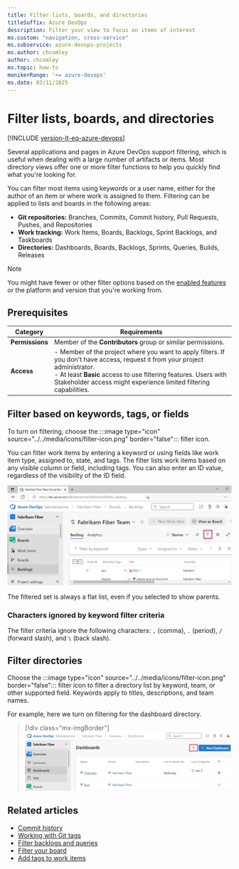 ```yaml
---
title: Filter lists, boards, and directories
titleSuffix: Azure DevOps 
description: Filter your view to focus on items of interest 
ms.custom: "navigation, cross-service"
ms.subservice: azure-devops-projects 
ms.author: chcomley
author: chcomley
ms.topic: how-to
monikerRange: '<= azure-devops'
ms.date: 03/11/2025
---
```



# Filter lists, boards, and directories 

[!INCLUDE [version-lt-eq-azure-devops](../../includes/version-lt-eq-azure-devops.md)] 

Several applications and pages in Azure DevOps support filtering, which is useful when dealing with a large number of artifacts or items. Most directory views offer one or more filter functions to help you quickly find what you're looking for.

You can filter most items using keywords or a user name, either for the author of an item or where work is assigned to them. Filtering can be applied to lists and boards in the following areas:

- **Git repositories:** Branches, Commits, Commit history, Pull Requests, Pushes, and Repositories  
- **Work tracking:** Work Items, Boards, Backlogs, Sprint Backlogs, and Taskboards 
- **Directories:** Dashboards, Boards, Backlogs, Sprints, Queries, Builds, Releases  

> [!NOTE]   
> You might have fewer or other filter options based on the [enabled features](preview-features.md) or the platform and version that you're working from.

## Prerequisites

| Category | Requirements |
|--------------|-------------|
|**Permissions**|Member of the **Contributors** group or similar permissions. |
|**Access**| - Member of the project where you want to apply filters. If you don't have access, request it from your project administrator.</br>- At least **Basic** access to use filtering features. Users with Stakeholder access might experience limited filtering capabilities.|

<a id="filter"></a>

## Filter based on keywords, tags, or fields

To turn on filtering, choose the :::image type="icon" source="../../media/icons/filter-icon.png" border="false"::: filter icon. 

You can filter work items by entering a keyword or using fields like work item type, assigned to, state, and tags. The filter lists work items based on any visible column or field, including tags. You can also enter an ID value, regardless of the visibility of the ID field.

![Screenshot showing Backlogs and highlighted filter icon.](../../boards/backlogs/media/filter-backlogs-options.png)

The filtered set is always a flat list, even if you selected to show parents. 

### Characters ignored by keyword filter criteria

The filter criteria ignore the following characters: `,` (comma), `.` (period), `/` (forward slash), and `\` (back slash).

## Filter directories

Choose the :::image type="icon" source="../../media/icons/filter-icon.png" border="false"::: filter icon to filter a directory list by keyword, team, or other supported field. Keywords apply to titles, descriptions, and team names. 

For example, here we turn on filtering for the dashboard directory. 

> [!div class="mx-imgBorder"]  
> ![Screenshot shows highlighted Filter icon in the dashboard directory.](../../report/dashboards/media/dashboards/filter-directory.png)   

## Related articles  
- [Commit history](../../repos/git/commit-history.md)
- [Working with Git tags](../../repos/git/git-tags.md)
- [Filter backlogs and queries](../../boards/backlogs/filter-backlogs-boards-plans.md)
- [Filter your board](../../boards/backlogs/filter-backlogs-boards-plans.md)
- [Add tags to work items](../../boards/queries/add-tags-to-work-items.md)